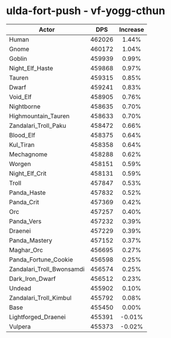 # ulda-fort-push - vf-yogg-cthun
| Actor | DPS | Increase |
|---|:---:|:---:|
|Human|462026|1.44%|
|Gnome|460172|1.04%|
|Goblin|459939|0.99%|
|Night_Elf_Haste|459868|0.97%|
|Tauren|459315|0.85%|
|Dwarf|459241|0.83%|
|Void_Elf|458905|0.76%|
|Nightborne|458635|0.70%|
|Highmountain_Tauren|458633|0.70%|
|Zandalari_Troll_Paku|458472|0.66%|
|Blood_Elf|458375|0.64%|
|Kul_Tiran|458358|0.64%|
|Mechagnome|458288|0.62%|
|Worgen|458151|0.59%|
|Night_Elf_Crit|458131|0.59%|
|Troll|457847|0.53%|
|Panda_Haste|457832|0.52%|
|Panda_Crit|457369|0.42%|
|Orc|457257|0.40%|
|Panda_Vers|457232|0.39%|
|Draenei|457229|0.39%|
|Panda_Mastery|457152|0.37%|
|Maghar_Orc|456695|0.27%|
|Panda_Fortune_Cookie|456598|0.25%|
|Zandalari_Troll_Bwonsamdi|456574|0.25%|
|Dark_Iron_Dwarf|456512|0.23%|
|Undead|455902|0.10%|
|Zandalari_Troll_Kimbul|455792|0.08%|
|Base|455450|0.00%|
|Lightforged_Draenei|455391|-0.01%|
|Vulpera|455373|-0.02%|
